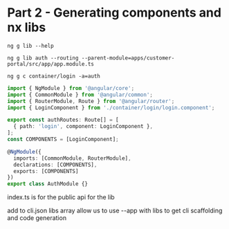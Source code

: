 # Part 2 - Generating components and nx libs

```
ng g lib --help
```

```
ng g lib auth --routing --parent-module=apps/customer-portal/src/app/app.module.ts
```

```
ng g c container/login -a=auth
```

```ts
import { NgModule } from '@angular/core';
import { CommonModule } from '@angular/common';
import { RouterModule, Route } from '@angular/router';
import { LoginComponent } from './container/login/login.component';

export const authRoutes: Route[] = [
  { path: 'login', component: LoginComponent },
];
const COMPONENTS = [LoginComponent];

@NgModule({
  imports: [CommonModule, RouterModule],
  declarations: [COMPONENTS],
  exports: [COMPONENTS]
})
export class AuthModule {}
```

index.ts is for the public api for the lib

add to cli.json libs array allow us to use --app with libs to get cli scaffolding and code generation

